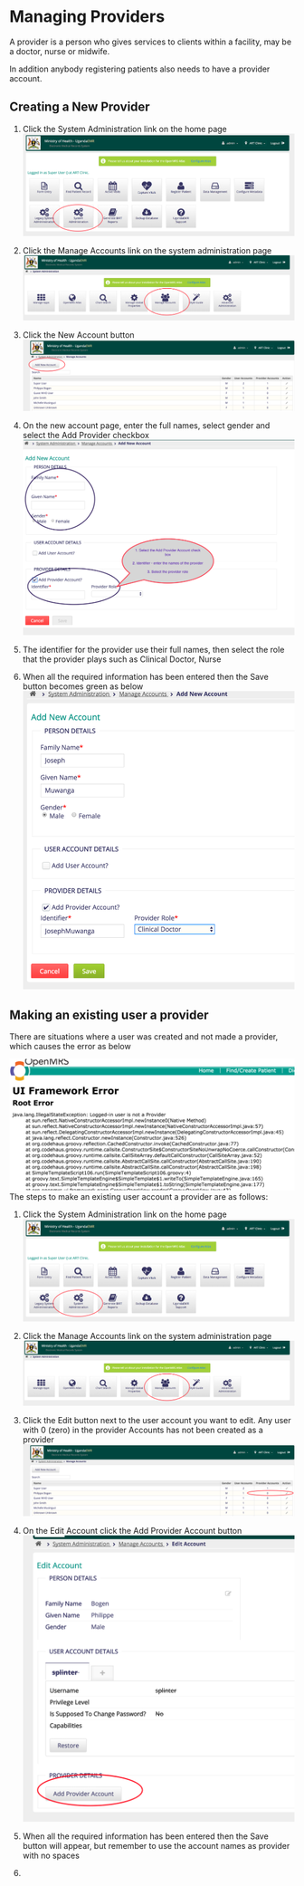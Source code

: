 # Managing Providers 
A provider is a person who gives services to clients within a facility, may be a doctor, nurse or midwife. 

In addition anybody registering patients also needs to have a provider account. 
## Creating a New Provider
1. Click the System Administration link on the home page
![System Administration](images/system_administration_link.png)
2. Click the Manage Accounts link on the system administration page
 ![Manage Account Link](images/manage_account_link.png)
1. Click the New Account button
![New Account Link](images/new_account_link.png)

1. On the new account page, enter the full names, select gender and select the Add Provider checkbox 
![Provider Account Information](images/provider_account_information.png)
4. The identifier for the provider use their full names, then select the role that the provider plays such as Clinical Doctor, Nurse
5. When all the required information has been entered then the Save button becomes green as below
![Completed Provider Information](images/completed_provider_information.png)

## Making an existing user a provider
There are situations where a user was created and not made a provider, which causes the error as below

![Error Logged In User is Not a Provider](images/error_loggedin_user_isnotaprovider.png)
The steps to make an existing user account a provider are as follows:
1. Click the System Administration link on the home page
![System Administration](images/system_administration_link.png)
2. Click the Manage Accounts link on the system administration page
 ![Manage Account Link](images/manage_account_link.png)
3. Click the Edit button next to the user account you want to edit. Any user with 0 (zero) in the provider Accounts has not been created as a provider
![Edit Existing Account for Provider Information](images/edit_exsiting_account_for_provider_info.png)

4. On the Edit Account click the Add Provider Account button
![Add Provider Account Link](images/add_provider_account_link.png)
5. When all the required information has been entered then the Save button will appear, but remember to use the account names as provider with no spaces 

3. 
 
